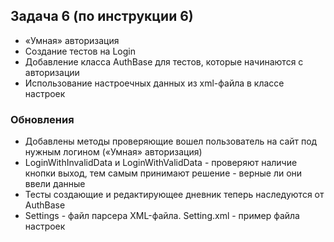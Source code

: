 ## Задача 6 (по инструкции 6)
- «Умная» авторизация
- Создание тестов на Login
- Добавление класса AuthBase для тестов, которые начинаются с авторизации
- Использование настроечных данных из xml-файла в классе настроек

### Обновления
- Добавлены методы проверяющие вошел пользователь на сайт под нужным логином («Умная» авторизация)
- LoginWithInvalidData и LoginWithValidData - проверяют наличие кнопки выход, тем самым принимают решение - верные ли они ввели данные
- Тесты создающие и редактирующее дневник теперь наследуются от AuthBase
- Settings - файл парсера XML-файла. Setting.xml - пример файла настроек